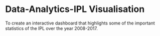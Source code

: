 # Data-Analytics-IPL Visualisation
To create an interactive dashboard that highlights some of the important statistics of the IPL over the year 2008-2017.



